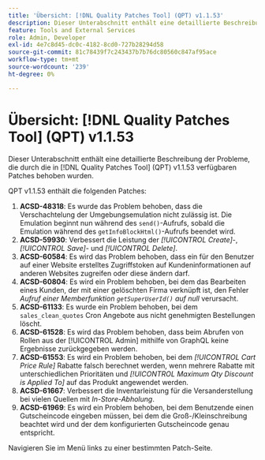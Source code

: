 ```yaml
---
title: 'Übersicht: [!DNL Quality Patches Tool] (QPT) v1.1.53'
description: Dieser Unterabschnitt enthält eine detaillierte Beschreibung der Probleme, die durch die in Version 1.1.53  [!DNL Quality Patches Tool]  Patches behoben wurden.
feature: Tools and External Services
role: Admin, Developer
exl-id: 4e7c8d45-dc0c-4182-8cd0-727b28294d58
source-git-commit: 81c78439f7c243437b7b76dc80560c847af95ace
workflow-type: tm+mt
source-wordcount: '239'
ht-degree: 0%

---
```


# Übersicht: [!DNL Quality Patches Tool] (QPT) v1.1.53

Dieser Unterabschnitt enthält eine detaillierte Beschreibung der Probleme, die durch die in [!DNL Quality Patches Tool] (QPT) v1.1.53 verfügbaren Patches behoben wurden.

QPT v1.1.53 enthält die folgenden Patches:

1. **ACSD-48318**: Es wurde das Problem behoben, dass die Verschachtelung der Umgebungsemulation nicht zulässig ist. Die Emulation beginnt nun während des `send()`-Aufrufs, sobald die Emulation während des `getInfoBlockHtml()`-Aufrufs beendet wird.
1. **ACSD-59930**: Verbessert die Leistung der *[!UICONTROL Create]*-, *[!UICONTROL Save]*- und *[!UICONTROL Delete]*.
1. **ACSD-60584**: Es wird das Problem behoben, dass ein für den Benutzer auf einer Website erstelltes Zugriffstoken auf Kundeninformationen auf anderen Websites zugreifen oder diese ändern darf.
1. **ACSD-60804**: Es wird ein Problem behoben, bei dem das Bearbeiten eines Kunden, der mit einer gelöschten Firma verknüpft ist, den Fehler *Aufruf einer Memberfunktion `getSuperUserId()` auf null* verursacht.
1. **ACSD-61133**: Es wurde ein Problem behoben, bei dem `sales_clean_quotes` Cron Angebote aus nicht genehmigten Bestellungen löscht.
1. **ACSD-61528**: Es wird das Problem behoben, dass beim Abrufen von Rollen aus der [!UICONTROL Admin] mithilfe von GraphQL keine Ergebnisse zurückgegeben werden.
1. **ACSD-61553**: Es wird ein Problem behoben, bei dem *[!UICONTROL Cart Price Rule]* Rabatte falsch berechnet werden, wenn mehrere Rabatte mit unterschiedlichen Prioritäten und *[!UICONTROL Maximum Qty Discount is Applied To]* auf das Produkt angewendet werden.
1. **ACSD-61667**: Verbessert die Inventarleistung für die Versanderstellung bei vielen Quellen mit *In-Store-Abholung*.
1. **ACSD-61969**: Es wird ein Problem behoben, bei dem Benutzende einen Gutscheincode eingeben müssen, bei dem die Groß-/Kleinschreibung beachtet wird und der dem konfigurierten Gutscheincode genau entspricht.

Navigieren Sie im Menü links zu einer bestimmten Patch-Seite.
